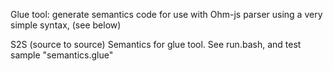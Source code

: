 Glue tool: generate semantics code for use with Ohm-js parser
using a very simple syntax, (see below)

S2S (source to source) Semantics for glue tool.
See run.bash, and test sample "semantics.glue"

